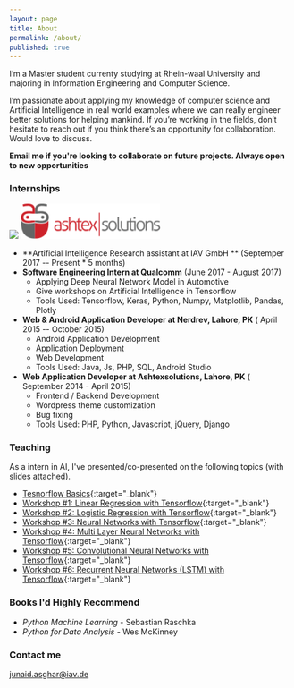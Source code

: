 ```yaml
---
layout: page
title: About
permalink: /about/
published: true
---
```


I’m a Master student currenty studying at Rhein-waal University and majoring in Information Engineering and Computer Science. 

I’m passionate about applying my knowledge of computer science and Artificial Intelligence in real world examples where we can really engineer better solutions for helping mankind. If you’re working in the fields, don’t hesitate to reach out if you think there’s an opportunity for collaboration. Would love to discuss.

**Email me if you're looking to collaborate on future projects. Always open to new opportunities**

### Internships

<img src="/assets/iav-logo1.png" width="250">                    <img src="/assets/ashtexsolutions-logo.png" width="250">


* **Artificial Intelligence Research assistant at IAV GmbH ** (Septemper 2017 -- Present * 5 months)
* **Software Engineering Intern at Qualcomm** (June 2017 - August 2017) 
  - Applying Deep Neural Network Model in Automotive
  - Give workshops on Artificial Intelligence in Tensorflow
  - Tools Used: Tensorflow, Keras, Python, Numpy, Matplotlib, Pandas, Plotly
* **Web & Android Application Developer at Nerdrev, Lahore, PK** ( April 2015 -- October 2015)
  - Android Application Development
  - Application Deployment
  - Web Development
  - Tools Used: Java, Js, PHP, SQL, Android Studio
* **Web Application Developer at Ashtexsolutions, Lahore, PK** ( September  2014 -  April 2015)
  - Frontend / Backend Development
  - Wordpress theme customization
  - Bug fixing
  - Tools Used: PHP, Python, Javascript, jQuery, Django

### Teaching

As a intern in AI, I've presented/co-presented on the following topics (with slides attached).

* [Tesnorflow Basics](){:target="_blank"}
* [Workshop #1: Linear Regression with Tensorflow](){:target="_blank"}
* [Workshop #2: Logistic Regression with Tensorflow](){:target="_blank"}
* [Workshop #3: Neural Networks with Tensorflow](){:target="_blank"}
* [Workshop #4: Multi Layer Neural Networks with Tensorflow](){:target="_blank"}
* [Workshop #5: Convolutional Neural Networks with Tensorflow](){:target="_blank"}
* [Workshop #6: Recurrent Neural Networks (LSTM) with Tensorflow](){:target="_blank"}

### Books I'd Highly Recommend

* *Python Machine Learning* - Sebastian Raschka
* *Python for Data Analysis* - Wes McKinney

### Contact me

[junaid.asghar@iav.de](mailto:junaid.asghar@iav.de)
